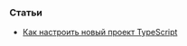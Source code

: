 
### Статьи

- [Как настроить новый проект TypeScript](./articles/how_to_set_up_a_new_typescript_project.md)